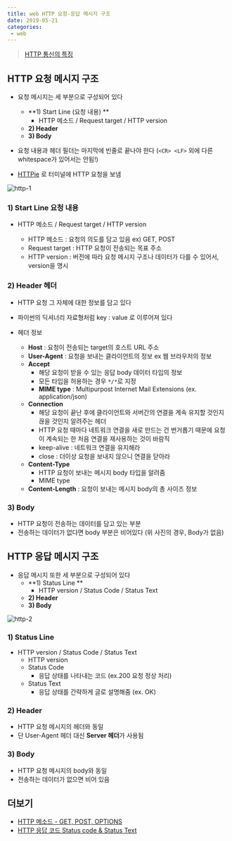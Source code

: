```yaml
---
title: web HTTP 요청-응답 메시지 구조
date: 2019-05-21
categories:
 - web
---
```




> [HTTP 통신의 특징](<https://ychae-leah.tistory.com/81>)





## HTTP 요청 메시지 구조

- 요청 메시지는 세 부분으로 구성되어 있다
  - **1) Start Line (요청 내용) **
    - HTTP 메소드 / Request target / HTTP version
  - **2) Header**
  - **3) Body**

- 요청 내용과 헤더 필더는 마지막에 빈줄로 끝나야 한다 (`<CR> <LF>` 외에 다른 whitespace가 있어서는 안됨!)



- [HTTPie](<https://ychaeeun.github.io/flask/flask-twit-1/>) 로 터미널에 HTTP 요청을 보냄 

![http-1]({{site.url}}{{site.baseurl}}/assets/images/http-1.png)



### 1) Start Line 요청 내용

- HTTP 메소드 / Request target / HTTP version 

  - HTTP 메소드 : 요청의 의도를 담고 있음 ex) GET, POST
  - Request target : HTTP 요청이 전송되는 목표 주소
  - HTTP version : 버전에 따라 요청 메시지 구조나 데이터가 다를 수 있어서, version을 명시

  

### 2) Header 헤더

- HTTP 요청 그 자체에 대한 정보를 담고 있다

- 파이썬의 딕셔너리 자료형처럼 key : value 로 이루어져 있다

- 헤더 정보

  - **Host** : 요청이 전송되는 target의 호스트 URL 주소
  - **User-Agent** : 요청을 보내는 클라이언트의 정보 ex 웹 브라우저의 정보
  - **Accept**
    - 해당 요청이 받을 수 있는 응답 body 데이터 타입의 정보
    - 모든 타입을 허용하는 경우 `*/*`로 지정
    - **MIME type** : Multipurpost Internet Mail Extensions (ex. application/json)
  - **Connection**
    - 해당 요청이 끝난 후에 클라이언트와 서버간의 연결을 계속 유지할 것인지 끊을 것인지 알려주는 헤더
    - HTTP 요청 때마다 네트워크 연결을 새로 만드는 건 번거롭기 때문에 요청이 계속되는 한 처음 연결을 재사용하는 것이 바람직
    - keep-alive : 네트워크 연결을 유지해라
    - close : 더이상 요청을 보내지 않으니 연결을 닫아라
  - **Content-Type**
    - HTTP 요청이 보내는 메시지 body 타입을 알려줌
    - MIME type
  - **Content-Length** : 요청이 보내는 메시지 body의 총 사이즈 정보

  

### 3) Body

- HTTP 요청이 전송하는 데이터를 담고 있는 부분
- 전송하는 데이터가 없다면 body 부분은 비어있다 (위 사진의 경우, Body가 없음)





## HTTP 응답 메시지 구조

- 응답 메시지 또한 세 부분으로 구성되어 있다
  - **1) Status Line **
    - HTTP version / Status Code / Status Text
  - **2) Header**
  - **3) Body**



![http-2]({{site.url}}{{site.baseurl}}/assets/images/http-2.png)





### 1) Status Line

- HTTP version / Status Code / Status Text
  - HTTP version 
  - Status Code
    - 응답 상태를 나타내는 코드 (ex.200 요청 정상 처리)
  - Status Text 
    - 응답 상태를 간략하게 글로 설명해줌 (ex. OK)



### 2) Header

- HTTP 요청 메시지의 헤더와 동일
- 단 User-Agent 헤더 대신 **Server 헤더**가 사용됨



### 3) Body

- HTTP 요청 메시지의 body와 동일
- 전송하는 데이터가 없으면 비어 있음





## 더보기

- [HTTP 메소드 - GET, POST, OPTIONS](<https://ychae-leah.tistory.com/83>)
- [HTTP 응답 코드 Status code & Status Text](<https://ychae-leah.tistory.com/84>)

